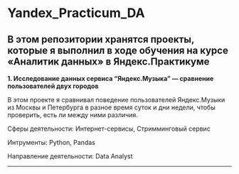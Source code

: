 # Yandex_Practicum_DA
## В этом репозитории хранятся проекты, которые я выполнил в ходе обучения на курсе «Аналитик данных» в Яндекс.Практикуме

**1. Исследование данных сервиса “Яндекс.Музыка” — сравнение пользователей двух городов**

В этом проекте я сравнивал поведение пользователей Яндекс.Музыки из Москвы и Петербурга в разное время суток и дни недели, чтобы проверить, есть ли между ними различия.

Сферы деятельности: Интернет-сервисы, Стримминговый сервис

Интрументы: Python, Pandas

Направление деятельности: Data Analyst

---------------
